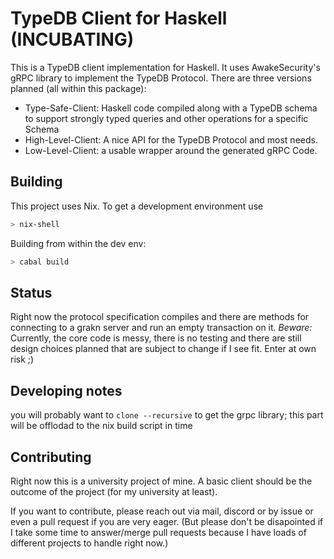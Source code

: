 # TypeDB Client for Haskell (INCUBATING)

This is a TypeDB client implementation for Haskell.
It uses AwakeSecurity's gRPC library to implement the TypeDB Protocol.
There are three versions planned (all within this package):

- Type-Safe-Client: Haskell code compiled along with a TypeDB schema 
  to support strongly typed queries and other operations for a specific Schema
- High-Level-Client: A nice API for the TypeDB Protocol and most needs.
- Low-Level-Client: a usable wrapper around the generated gRPC Code.
 
## Building
This project uses Nix.
To get a development environment use 
```sh
> nix-shell
```
 Building from within the dev env:
 ```sh
 > cabal build
 ```
 
 ## Status
 Right now the protocol specification compiles and there are methods for connecting
 to a grakn server and run an empty transaction on it.
 *Beware:* Currently, the core code is messy, there is no testing and there are
 still design choices planned that are subject to change if I see fit. 
 Enter at own risk ;)
 
 ## Developing notes
 you will probably want to `clone --recursive` to get the grpc library;
 this part will be offlodad to the nix build script in time
 
 ## Contributing
 Right now this is a university project of mine. 
 A basic client should be the outcome of the project (for my university at least).
 
 If you want to contribute, please reach out via mail, discord or by issue
 or even a pull request if you are very eager.
 (But please don't be disapointed if I take some time to answer/merge pull requests
 because I have loads of different projects to handle right now.)
 
